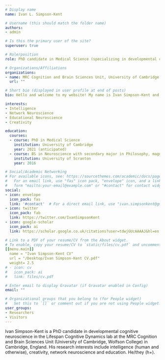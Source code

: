 ```yaml
---
# Display name
name: Ivan L. Simpson-Kent

# Username (this should match the folder name)
authors:
- admin

# Is this the primary user of the site?
superuser: true

# Role/position
role: PhD candidate in Medical Science (specializing in developmental cognitive neuroscience)

# Organizations/Affiliations
organizations:
- name: MRC Cognition and Brain Sciences Unit, University of Cambridge
  url: ""

# Short bio (displayed in user profile at end of posts)
bio: Hello and welcome to my website! My name is Ivan Simpson-Kent and I'm a PhD candidate at the University of Cambridge where I condcut research in developmental cognitive neuroscience. Specifically, I use statistical models (e.g. structual equation models & network science) to understand how the brain and behavior interact during childhood and adolescence to produce intelligence (e.g. working memory & fluid intelligence). After my PhD, I plan to apply insights from my research to help guide education policy, especially for disadvantaged youth struggling to learn in school. 

interests:
- Intelligence
- Network Neuroscience
- Educational Neuroscience
- Creativity

education:
  courses:
  - course: PhD in Medical Science
    institution: University of Cambridge
    year: 2021 (anticipated)
  - course: BS in Neuroscience with secondary major in Philosophy, magna cum laude 
    institution: University of Scranton
    year: 2016

# Social/Academic Networking
# For available icons, see: https://sourcethemes.com/academic/docs/page-builder/#icons
#   For an email link, use "fas" icon pack, "envelope" icon, and a link in the
#   form "mailto:your-email@example.com" or "#contact" for contact widget.
social:
- icon: envelope
  icon_pack: fas
  link: '#contact'  # For a direct email link, use "ivan.simpsonkent@gmail.com".
- icon: twitter
  icon_pack: fab
  link: https://twitter.com/IvanSimpsonKent
- icon: google-scholar
  icon_pack: ai
  link: https://scholar.google.co.uk/citations?user=tdwjGUcAAAAJ&hl=en

# Link to a PDF of your resume/CV from the About widget.
# To enable, copy your resume/CV to `static/files/cv.pdf` and uncomment the lines below.
[[menu.main]]
  name = "Ivan Simpson-Kent CV"
  url = "/Desktop/Ivan Simpson-Kent CV.pdf"
  weight= 2.5
# - icon: cv
#   icon_pack: ai
#   link: files/cv.pdf

# Enter email to display Gravatar (if Gravatar enabled in Config)
email: ""

# Organizational groups that you belong to (for People widget)
#   Set this to `[]` or comment out if you are not using People widget.
user_groups:
- Researchers
- Visitors
---
```


Ivan Simpson-Kent is a PhD candidate in developmental cognitive neuroscience in the Lifespan Cognitive Dynamics lab at the MRC Cognition and Brain Sciences Unit (University of Cambridge, Wolfson College) in Cambridge, England. His research interests include intelligence (human and otherwise), creativity, network neuroscience and education. He/they (h+).
